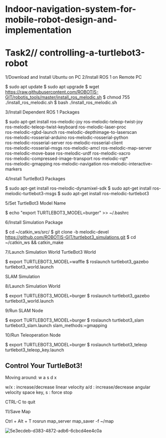 # Indoor-navigation-system-for-mobile-robot-design-and-implementation
# Task2// controlling-a-turtlebot3-robot

1/Download and Install Ubuntu on PC
2/Install ROS 1 on Remote PC

$ sudo apt update
$ sudo apt upgrade
$ wget https://raw.githubusercontent.com/ROBOTIS-GIT/robotis_tools/master/install_ros_melodic.sh
$ chmod 755 ./install_ros_melodic.sh 
$ bash ./install_ros_melodic.sh

3/Install Dependent ROS 1 Packages

$ sudo apt-get install ros-melodic-joy ros-melodic-teleop-twist-joy \
  ros-melodic-teleop-twist-keyboard ros-melodic-laser-proc \
  ros-melodic-rgbd-launch ros-melodic-depthimage-to-laserscan \
  ros-melodic-rosserial-arduino ros-melodic-rosserial-python \
  ros-melodic-rosserial-server ros-melodic-rosserial-client \
  ros-melodic-rosserial-msgs ros-melodic-amcl ros-melodic-map-server \
  ros-melodic-move-base ros-melodic-urdf ros-melodic-xacro \
  ros-melodic-compressed-image-transport ros-melodic-rqt* \
  ros-melodic-gmapping ros-melodic-navigation ros-melodic-interactive-markers
  
4/Install TurtleBot3 Packages
  
$ sudo apt-get install ros-melodic-dynamixel-sdk
$ sudo apt-get install ros-melodic-turtlebot3-msgs
$ sudo apt-get install ros-melodic-turtlebot3

5/Set TurtleBot3 Model Name

$ echo "export TURTLEBOT3_MODEL=burger" >> ~/.bashrc

6/Install Simulation Package

$ cd ~/catkin_ws/src/
$ git clone -b melodic-devel https://github.com/ROBOTIS-GIT/turtlebot3_simulations.git
$ cd ~/catkin_ws && catkin_make

7/Launch Simulation World
TurtleBot3 World

$ export TURTLEBOT3_MODEL=waffle
$ roslaunch turtlebot3_gazebo turtlebot3_world.launch

SLAM Simulation

8/Launch Simulation World

$ export TURTLEBOT3_MODEL=burger
$ roslaunch turtlebot3_gazebo turtlebot3_world.launch

9/Run SLAM Node

$ export TURTLEBOT3_MODEL=burger
$ roslaunch turtlebot3_slam turtlebot3_slam.launch slam_methods:=gmapping

10/Run Teleoperation Node

$ export TURTLEBOT3_MODEL=burger
$ roslaunch turtlebot3_teleop turtlebot3_teleop_key.launch

 Control Your TurtleBot3!
 ---------------------------
 Moving around:
        w
   a    s    d
        x

 w/x : increase/decrease linear velocity
 a/d : increase/decrease angular velocity
 space key, s : force stop

 CTRL-C to quit

11/Save Map

Ctrl + Alt + T
rosrun map_server map_saver -f ~/map

![5e3ecdeb-d383-4872-adb6-6cbcd4ee4c0a](https://user-images.githubusercontent.com/86019166/124303323-fd712880-db6a-11eb-9272-4a282f38e86e.jpg)

 
